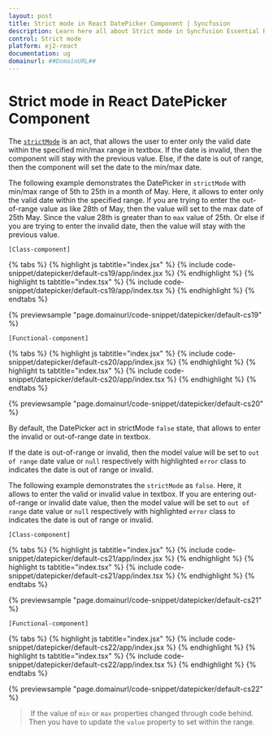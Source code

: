 ```yaml
---
layout: post
title: Strict mode in React DatePicker Component | Syncfusion
description: Learn here all about Strict mode in Syncfusion Essential React Datepicker component, it's elements and more.
control: Strict mode 
platform: ej2-react
documentation: ug
domainurl: ##DomainURL##
---
```


# Strict mode in React DatePicker Component

The [`strictMode`](https://ej2.syncfusion.com/react/documentation/api/datepicker/#strictmode) is an act, that allows the user to enter only the valid date within the specified min/max range in textbox. If the date is invalid, then the component will stay with the previous value.
Else, if the date is out of range, then the component will set the date to the min/max date.

The following example demonstrates the DatePicker in `strictMode` with min/max range of 5th to 25th in a month of May. Here, it allows to enter only the valid date within the specified range. If you are trying to enter the out-of-range value as like 28th of May, then the value will set to the max date of 25th May. Since the value 28th is greater than to `max` value of 25th. Or else if you are trying to enter the invalid date, then the value will stay with the previous value.

`[Class-component]`

{% tabs %}
{% highlight js tabtitle="index.jsx" %}
{% include code-snippet/datepicker/default-cs19/app/index.jsx %}
{% endhighlight %}
{% highlight ts tabtitle="index.tsx" %}
{% include code-snippet/datepicker/default-cs19/app/index.tsx %}
{% endhighlight %}
{% endtabs %}

 {% previewsample "page.domainurl/code-snippet/datepicker/default-cs19" %}

`[Functional-component]`

{% tabs %}
{% highlight js tabtitle="index.jsx" %}
{% include code-snippet/datepicker/default-cs20/app/index.jsx %}
{% endhighlight %}
{% highlight ts tabtitle="index.tsx" %}
{% include code-snippet/datepicker/default-cs20/app/index.tsx %}
{% endhighlight %}
{% endtabs %}

 {% previewsample "page.domainurl/code-snippet/datepicker/default-cs20" %}

By default, the DatePicker act in strictMode `false` state, that allows to enter the invalid or out-of-range date in textbox.

If the date is out-of-range or invalid, then the model value will be set to `out of range` date value or `null` respectively with highlighted  `error` class to indicates the date is out of range or invalid.

The following example demonstrates the `strictMode` as `false`. Here, it allows to enter the valid or invalid value in textbox. If you are entering out-of-range or invalid date value, then the model value will be set to `out of range` date value or `null` respectively with highlighted  `error` class to indicates the date is out of range or invalid.

`[Class-component]`

{% tabs %}
{% highlight js tabtitle="index.jsx" %}
{% include code-snippet/datepicker/default-cs21/app/index.jsx %}
{% endhighlight %}
{% highlight ts tabtitle="index.tsx" %}
{% include code-snippet/datepicker/default-cs21/app/index.tsx %}
{% endhighlight %}
{% endtabs %}

 {% previewsample "page.domainurl/code-snippet/datepicker/default-cs21" %}

`[Functional-component]`

{% tabs %}
{% highlight js tabtitle="index.jsx" %}
{% include code-snippet/datepicker/default-cs22/app/index.jsx %}
{% endhighlight %}
{% highlight ts tabtitle="index.tsx" %}
{% include code-snippet/datepicker/default-cs22/app/index.tsx %}
{% endhighlight %}
{% endtabs %}

 {% previewsample "page.domainurl/code-snippet/datepicker/default-cs22" %}

> If the value of `min` or `max` properties changed through code behind. Then you have to update the `value` property to set within the range.
